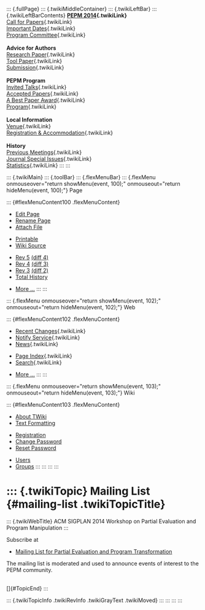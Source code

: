 ::: {.fullPage}
::: {.twikiMiddleContainer}
::: {.twikiLeftBar}
::: {.twikiLeftBarContents}
**[PEPM 2014](WebHome){.twikiLink}**\
[Call for Papers](CallForPapers){.twikiLink}\
[Important Dates](ImportantDates){.twikiLink}\
[Program Committee](ProgramCommittee){.twikiLink}\
\
**Advice for Authors**\
[Research Paper](ResearchPaperAdvice){.twikiLink}\
[Tool Paper](ToolPaperAdvice){.twikiLink}\
[Submission](PaperSubmission){.twikiLink}\
\
**PEPM Program**\
[Invited Talks](InvitedTalks){.twikiLink}\
[Accepted Papers](AcceptedPapers){.twikiLink}\
[A Best Paper Award](ABestPaperAward){.twikiLink}\
[Program](Program){.twikiLink}\
\
**Local Information**\
[Venue](WorkshopVenue){.twikiLink}\
[Registration & Accommodation](RegistrationAndAccomodation){.twikiLink}\
\
**History**\
[Previous Meetings](PreviousMeetings){.twikiLink}\
[Journal Special Issues](SpecialIssues){.twikiLink}\
[Statistics](HistoricalStatistics){.twikiLink}
:::
:::

::: {.twikiMain}
::: {.toolBar}
::: {.flexMenuBar}
::: {.flexMenu onmouseover="return showMenu(event, 100);" onmouseout="return hideMenu(event, 100);"}
Page

::: {#flexMenuContent100 .flexMenuContent}
-   [Edit
    Page](http://www.program-transformation.org/edit/PEPM14/PEPMNews?t=1536828990)
-   [Rename
    Page](http://www.program-transformation.org/rename/PEPM14/PEPMNews)
-   [Attach
    File](http://www.program-transformation.org/attach/PEPM14/PEPMNews)

<!-- -->

-   [Printable](http://www.program-transformation.org/view/PEPM14/PEPMNews?skin=print.pattern)
-   [Wiki
    Source](http://www.program-transformation.org/view/PEPM14/PEPMNews?skin=text&raw=on&contenttype=text/plain)

<!-- -->

-   [Rev
    5](http://www.program-transformation.org/view/PEPM14/PEPMNews?rev=1.5)
    [(diff 4)](http://www.program-transformation.org/rdiff/PEPM14/PEPMNews?rev1=1.5&rev2=1.4)
-   [Rev
    4](http://www.program-transformation.org/view/PEPM14/PEPMNews?rev=1.4)
    [(diff 3)](http://www.program-transformation.org/rdiff/PEPM14/PEPMNews?rev1=1.4&rev2=1.3)
-   [Rev
    3](http://www.program-transformation.org/view/PEPM14/PEPMNews?rev=1.3)
    [(diff 2)](http://www.program-transformation.org/rdiff/PEPM14/PEPMNews?rev1=1.3&rev2=1.2)
-   [Total
    History](http://www.program-transformation.org/rdiff/PEPM14/PEPMNews)

<!-- -->

-   [More
    \...](http://www.program-transformation.org/oops/PEPM14/PEPMNews?template=oopsmore&param1=1.5&param2=1.5)
:::
:::

::: {.flexMenu onmouseover="return showMenu(event, 102);" onmouseout="return hideMenu(event, 102);"}
Web

::: {#flexMenuContent102 .flexMenuContent}
-   [Recent Changes](WebChanges){.twikiLink}
-   [Notify Service](WebNotify){.twikiLink}
-   [News](WebNews){.twikiLink}

<!-- -->

-   [Page Index](WebIndex){.twikiLink}
-   [Search](WebSearch){.twikiLink}

<!-- -->

-   [More
    \...](http://www.program-transformation.org/oops/PEPM14/PEPMNews?template=oopsmore&param1=1.5&param2=1.5)
:::
:::

::: {.flexMenu onmouseover="return showMenu(event, 103);" onmouseout="return hideMenu(event, 103);"}
Wiki

::: {#flexMenuContent103 .flexMenuContent}
-   [About
    TWiki](http://www.program-transformation.org/view/TWiki/WebHome)
-   [Text
    Formatting](http://www.program-transformation.org/view/TWiki/TextFormattingRules)

<!-- -->

-   [Registration](http://www.program-transformation.org/view/TWiki/TWikiRegistration)
-   [Change
    Password](http://www.program-transformation.org/view/TWiki/ChangePassword)
-   [Reset
    Password](http://www.program-transformation.org/view/TWiki/ResetPassword)

<!-- -->

-   [Users](http://www.program-transformation.org/view/Main/TWikiUsers)
-   [Groups](http://www.program-transformation.org/view/Main/TWikiGroups)
:::
:::
:::
:::

::: {.twikiTopic}
Mailing List {#mailing-list .twikiTopicTitle}
============

::: {.twikiWebTitle}
ACM SIGPLAN 2014 Workshop on Partial Evaluation and Program Manipulation
:::

Subscribe at

-   [Mailing List for Partial Evaluation and Program
    Transformation](http://www.kb.ecei.tohoku.ac.jp/mailman/listinfo/pept)

The mailing list is moderated and used to announce events of interest to
the PEPM community.

\
[]{#TopicEnd}
:::

::: {.twikiTopicInfo .twikiRevInfo .twikiGrayText .twikiMoved}
:::
:::
:::
:::
